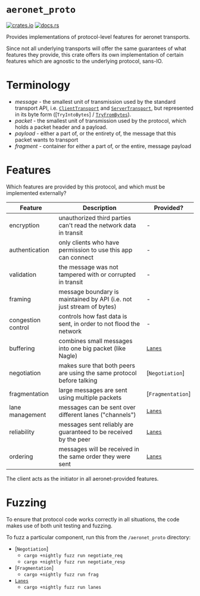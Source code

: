 # `aeronet_proto`

[![crates.io](https://img.shields.io/crates/v/aeronet_proto.svg)](https://crates.io/crates/aeronet_proto)
[![docs.rs](https://img.shields.io/docsrs/aeronet_proto)](https://docs.rs/aeronet_proto)

Provides implementations of protocol-level features for aeronet transports.

Since not all underlying transports will offer the same guarantees of what features they provide,
this crate offers its own implementation of certain features which are agnostic to the underlying
protocol, sans-IO.

# Terminology

* *message* - the smallest unit of transmission used by the standard
  transport API, i.e. [`ClientTransport`] and [`ServerTransport`], but
  represented in its byte form ([`TryIntoBytes`] / [`TryFromBytes`]).
* *packet* - the smallest unit of transmission used by the protocol, which
  holds a packet header and a payload.
* *payload* - either a part of, or the entirety of, the message that this
  packet wants to transport
* *fragment* - container for either a part of, or the entire, message payload

[`ClientTransport`]: aeronet::client::ClientTransport
[`ServerTransport`]: aeronet::server::ServerTransport
[`TryAsBytes`]: aeronet::message::TryIntoBytes
[`TryFromBytes`]: aeronet::message::TryFromBytes

# Features

Which features are provided by this protocol, and which must be implemented
externally?

| Feature            | Description                                                           | Provided?         |
|--------------------|-----------------------------------------------------------------------|-------------------|
| encryption         | unauthorized third parties can't read the network data in transit     | -                 |
| authentication     | only clients who have permission to use this app can connect          | -                 |
| validation         | the message was not tampered with or corrupted in transit             | -                 |
| framing            | message boundary is maintained by API (i.e. not just stream of bytes) | -                 |
| congestion control | controls how fast data is sent, in order to not flood the network     | -                 |
| buffering          | combines small messages into one big packet (like Nagle)              | [`Lanes`]         |
| negotiation        | makes sure that both peers are using the same protocol before talking | [`Negotiation`]   |
| fragmentation      | large messages are sent using multiple packets                        | [`Fragmentation`] |
| lane management    | messages can be sent over different lanes ("channels")                | [`Lanes`]         |
| reliability        | messages sent reliably are guaranteed to be received by the peer      | [`Lanes`]         |
| ordering           | messages will be received in the same order they were sent            | [`Lanes`]         |

The client acts as the initiator in all aeronet-provided features.

# Fuzzing

To ensure that protocol code works correctly in all situations, the code
makes use of both unit testing and fuzzing.

To fuzz a particular component, run this from the `/aeronet_proto` directory:
* [`Negotiation`]
  * `cargo +nightly fuzz run negotiate_req`
  * `cargo +nightly fuzz run negotiate_resp`
* [`Fragmentation`]
  * `cargo +nightly fuzz run frag`
* [`Lanes`]
  * `cargo +nightly fuzz run lanes`

[`Lanes`]: lane::Lanes
